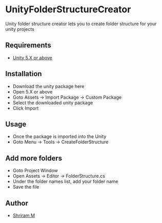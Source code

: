 # UnityFolderStructureCreator
Unity folder structure creator lets you to create folder structure for your unity projects

## Requirements
- [Unity 5.X or above](https://unity3d.com/get-unity/download/archive)

## Installation
- Download the unity package here
- Open 5.X or above
- Goto Assets -> Import Package -> Custom Package
- Select the downloaded unity package
- Click Import

## Usage
- Once the package is imported into the Unity
- Goto Menu -> Tools -> CreateFolderStructure

## Add more folders
- Goto Project Window
- Open Assets -> Editor -> FolderStructure.cs
- Under the folder names list, add your folder name
- Save the file

## Author
- [Shriram M](https://github.com/shrimoni)

